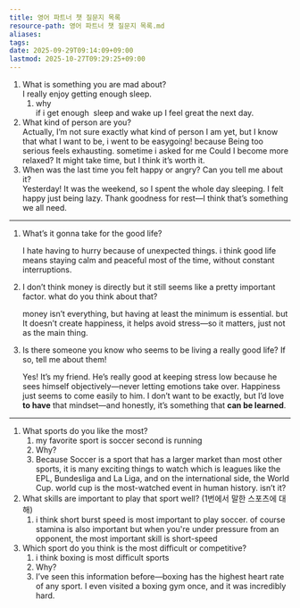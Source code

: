 ```yaml
---
title: 영어 파트너 챗 질문지 목록
resource-path: 영어 파트너 챗 질문지 목록.md
aliases:
tags:
date: 2025-09-29T09:14:09+09:00
lastmod: 2025-10-27T09:29:25+09:00
---
```

1. What is something you are mad about?  
   I really enjoy getting enough sleep.
	1. why  
	   if i get enough  sleep and wake up I feel great the next day.
2. What kind of person are you?  
   Actually, I’m not sure exactly what kind of person I am yet, but I know that what I want to be, i went to be easygoing! because Being too serious feels exhausting. sometime i asked for me Could I become more relaxed? It might take time, but I think it’s worth it.
3. When was the last time you felt happy or angry? Can you tell me about it?  
   Yesterday! It was the weekend, so I spent the whole day sleeping. I felt happy just being lazy. Thank goodness for rest—I think that’s something we all need.





---



1. What’s it gonna take for the good life?
   
   
   I hate having to hurry because of unexpected things. i think good life means staying calm and peaceful most of the time, without constant interruptions.
   
   
1. I don’t think money is directly but it still seems like a pretty important factor. what do you think about that?
   
   money isn’t everything, but having at least the minimum is essential. but It doesn’t create happiness, it helps avoid stress—so it matters, just not as the main thing.
   
   
1. Is there someone you know who seems to be living a really good life? If so, tell me about them!
   
   Yes! It’s my friend. He’s really good at keeping stress low because he sees himself objectively—never letting emotions take over. Happiness just seems to come easily to him.
   I don’t want to be exactly, but I’d love **to have** that mindset—and honestly, it’s something that **can be learned**.

---

1. What sports do you like the most?
	1. my favorite sport is soccer second is running
	2. Why?
	3. Because Soccer is a sport that has a larger market than most other sports, it is many exciting things to watch which is leagues like the EPL, Bundesliga and La Liga, and on the international side, the World Cup. world cup is the most-watched event in human history. isn’t it?
2. What skills are important to play  that sport well? (1번에서 말한 스포츠에 대해)
	1. i think short burst speed is most important to play soccer. of course stamina is also important but when you're under pressure from an opponent, the most important skill is short-speed
3. Which sport do you think is the most difficult or competitive?
	1. i think boxing is most difficult sports
	2. Why?
	3. I’ve seen this information before—boxing has the highest heart rate of any sport. I even visited a boxing gym once, and it was incredibly hard.
